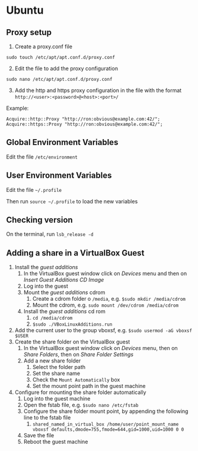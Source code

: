 # Ubuntu

## Proxy setup
1. Create a proxy.conf file
```
sudo touch /etc/apt/apt.conf.d/proxy.conf
```

2. Edit the file to add the proxy configuration
```
sudo nano /etc/apt/apt.conf.d/proxy.conf
```

3. Add the http and https proxy configuration in the file with the format `http://<user>:<password>@<host>:<port>/`

Example:
```
Acquire::http::Proxy "http://ron:obvious@example.com:42/";
Acquire::https::Proxy "http://ron:obvious@example.com:42/";
```
## Global Environment Variables

Edit the file `/etc/environment`

## User Environment Variables

Edit the file `~/.profile`

Then run `source ~/.profile` to load the new variables

## Checking version

On the terminal, run `lsb_release -d`

## Adding a share in a VirtualBox Guest

1. Install the _guest additions_ 
    1. In the VirtualBox guest window click on _Devices_ menu and then on _Insert Guest Additions CD Image_
    2. Log into the guest
    3. Mount the _guest additions_ cdrom
        1. Create a cdrom folder o `/media`, e.g. `$sudo mkdir /media/cdrom`
        2. Mount the cdrom, e.g. `sudo mount /dev/cdrom /media/cdrom`
    4. Install the _guest additions_ cd rom
        1. `cd /media/cdrom`
        2. `$sudo ./VBoxLinuxAdditions.run`
2. Add the current user to the group vboxsf, e.g. `$sudo usermod -aG vboxsf $USER`
3. Create the share folder on the VirtualBox guest
    1. In the VirtualBox guest window click on _Devices_ menu, then on _Share Folders_, then on _Share Folder Settings_
    2. Add a new share folder
        1. Select the folder path
        2. Set the share name
        3. Check the `Mount Automatically` box
        4. Set the mount point path in the guest machine
4. Configure for mounting the share folder automatically
    1. Log into the guest machine
    2. Open the fstab file, e.g. `$sudo nano /etc/fstab`
    3. Configure the share folder mount point, by appending the following line to the fstab file
        1. `shared_named_in_virtual_box /home/user/point_mount_name vboxsf defaults,dmode=755,fmode=644,gid=1000,uid=1000 0 0`
    4. Save the file
    5. Reboot the guest machine

